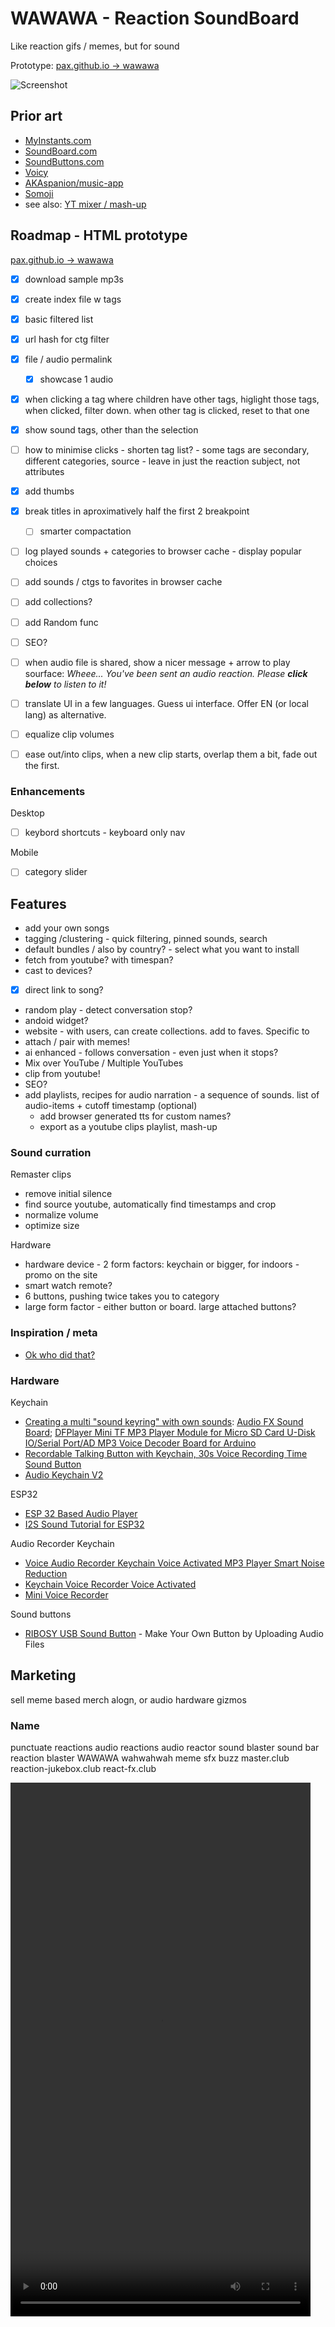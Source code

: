 
# WAWAWA - Reaction SoundBoard

Like reaction gifs / memes, but for sound

Prototype: [pax.github.io &rarr; wawawa](https://pax.github.io/playground/wawawa/) 

![Screenshot](misc/wawawa.png)

## Prior art
- [MyInstants.com](https://www.myinstants.com/) 
- [SoundBoard.com](https://www.soundboard.com/) 
- [SoundButtons.com](https://soundbuttonsworld.com/) 
- [Voicy](https://www.voicy.network) 
- [AKAspanion/music-app](https://github.com/AKAspanion/music-app) 
- [Somoji](https://github.com/ApoorvSaxena/Somoji) 
- see also: [YT mixer / mash-up](https://docs.google.com/document/d/1bWTh5fIsHL3iAnIx1BTs_ersVWhNiOSs) 

## Roadmap - HTML prototype

[pax.github.io &rarr; wawawa](https://pax.github.io/playground/wawawa/) 

- [x] download sample mp3s
- [x] create index file w tags
- [x] basic filtered list
- [x] url hash for ctg filter
- [x] file / audio permalink 
    - [x] showcase 1 audio
- [x] when clicking a tag where children have other tags, higlight those tags, when clicked, filter down. when other tag is clicked, reset to that one
- [x] show sound tags, other than the selection
- [ ] how to minimise clicks - shorten tag list? - some tags are secondary, different categories, source - leave in just the reaction subject, not attributes
- [x] add thumbs
- [x] break titles in aproximatively half the first 2 breakpoint
    - [ ] smarter compactation 
- [ ] log played sounds + categories to browser cache - display popular choices
- [ ] add sounds / ctgs to favorites in browser cache
- [ ] add collections?
- [ ] add Random func
- [ ] SEO?
- [ ] when audio file is shared, show a nicer message + arrow to play sourface: _Wheee... You've been sent an audio reaction. Please **click below** to listen to it!_
- [ ] translate UI in a few languages. Guess ui interface. Offer EN (or local lang) as alternative.
- [ ] equalize clip volumes
- [ ] ease out/into clips, when a new clip starts, overlap them a bit, fade out the first.


### Enhancements

Desktop
- [ ] keybord shortcuts - keyboard only nav

Mobile
- [ ] category slider



## Features
- add your own songs
- tagging /clustering - quick filtering, pinned sounds, search
- default bundles / also by country? - select what you want to install
- fetch from youtube? with timespan?
- cast to devices?
- [x] direct link to song?
- random play - detect conversation stop?
- andoid widget?
- website - with users, can create collections. add to faves. Specific to <country>
- attach / pair with memes! 
- ai enhanced - follows conversation - even just when it stops?
- Mix over YouTube / Multiple YouTubes
- clip from youtube!
- SEO?
- add playlists, recipes for audio narration - a sequence of sounds. list of audio-items + cutoff timestamp (optional)
    - add browser generated tts for custom names?
    - export as a youtube clips playlist, mash-up

### Sound curration

Remaster clips
- remove initial silence
- find source youtube, automatically find timestamps and crop
- normalize volume
- optimize size


Hardware
- hardware device - 2 form factors: keychain or bigger, for indoors - promo on the site
- smart watch remote?
- 6 buttons, pushing twice takes you to category
- large form factor - either button or board. large attached buttons?

### Inspiration / meta
- [Ok who did that?](https://www.reddit.com/r/HolUp/comments/1fqcrc9/ok_who_did_that/) 

### Hardware

Keychain
- [Creating a multi "sound keyring" with own sounds](https://www.reddit.com/r/AskElectronics/comments/dw8x7r/creating_a_multi_sound_keyring_with_own_sounds/): [Audio FX Sound Board](https://www.adafruit.com/product/2133); [DFPlayer Mini TF MP3 Player Module for Micro SD Card U-Disk IO/Serial Port/AD MP3 Voice Decoder Board for Arduino](https://www.aliexpress.com/item/33023969059.html)
- [Recordable Talking Button with Keychain, 30s Voice Recording Time Sound Button](https://www.amazon.com/Neutral-Talking-Keychain-Buzzers-Recording/dp/B07RJ39XKF)
- [Audio Keychain V2](https://siteinspections.shop/en-eu/products/audio-keychain-v2)

ESP32
- [ESP 32 Based Audio Player](https://www.instructables.com/ESP-32-Based-Audio-Player/) 
- [I2S Sound Tutorial for ESP32](https://web.archive.org/web/20220309185518/https://diyi0t.com/i2s-sound-tutorial-for-esp32/) 

Audio Recorder Keychain
- [Voice Audio Recorder Keychain Voice Activated MP3 Player Smart Noise Reduction](https://www.ebay.com/itm/304992268668) 
- [Keychain Voice Recorder Voice Activated](https://www.ebay.co.uk/itm/364624663970) 
- [Mini Voice Recorder ](https://www.aliexpress.com/item/1005005552743795.html) 

Sound buttons
- [RIBOSY USB Sound Button](https://www.amazon.com/RIBOSY-USB-Sound-Button-Recordings/dp/B0825NJJ6Q)  - Make Your Own Button by Uploading Audio Files


## Marketing
sell meme based merch alogn, or audio hardware gizmos

### Name
punctuate reactions
audio reactions audio reactor
sound blaster sound bar
reaction blaster
WAWAWA 
wahwahwah 
meme sfx
buzz master.club
reaction-jukebox.club
react-fx.club

<video src="audio/wawawa-screenrec.ogg" width="480" height="854" controls type="video/ogg"></video>